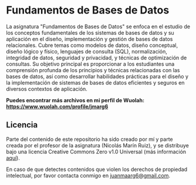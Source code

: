 # Fundamentos de Bases de Datos

La asignatura "Fundamentos de Bases de Datos" se enfoca en el estudio de los conceptos fundamentales de los sistemas de bases de datos y su aplicación en el diseño, implementación y gestión de bases de datos relacionales. Cubre temas como modelos de datos, diseño conceptual, diseño lógico y físico, lenguajes de consulta (SQL), normalización, integridad de datos, seguridad y privacidad, y técnicas de optimización de consultas. Su objetivo principal es proporcionar a los estudiantes una comprensión profunda de los principios y técnicas relacionadas con las bases de datos, así como desarrollar habilidades prácticas para el diseño y la implementación de sistemas de bases de datos eficientes y seguros en diversos contextos de aplicación.

**Puedes encontrar más archivos en mi perfil de Wuolah: https://www.wuolah.com/profile/jmarg6**

## Licencia

Parte del contenido de este repositorio ha sido creado por mí y parte creada por el profesor de la asignatura (Nicolás Marín Ruiz), y se distribuye bajo una licencia Creative Commons Zero v1.0 Universal (más información [aquí](https://github.com/juanmaarg6/FBD/blob/main/LICENSE)).

En caso de que detectes contenidos que violen los derechos de propiedad intelectual, por favor contacta conmigo en juanmaarg6@gmail.com.
